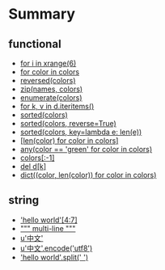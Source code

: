 # Summary

## functional

* [for i in xrange(6)](functional/001.md)
* [for color in colors](functional/002.md)
* [reversed(colors)](functional/003.md)
* [zip(names, colors)](functional/004.md)
* [enumerate(colors)](functional/005.md)
* [for k, v in d.iteritems()](functional/006.md)
* [sorted(colors)](functional/007.md)
* [sorted(colors, reverse=True)](functional/008.md)
* [sorted(colors, key=lambda e: len(e))](functional/009.md)
* [[len(color) for color in colors]](functional/010.md)
* [any(color == 'green' for color in colors)](functional/011.md)
* [colors[:-1]](functional/012.md)
* [del d[k]](functional/013.md)
* [dict((color, len(color)) for color in colors)](functional/014.md)

## string

* ['hello world'[4:7]](string/001.md)
* [""" multi-line """](string/002.md)
* [u'中文'](string/003.md)
* [u'中文'.encode('utf8')](string/004.md)
* ['hello world'.split(' ')](string/005.md)